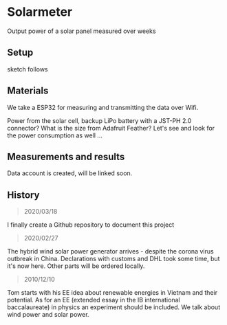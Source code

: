 # Solarmeter
Output power of a solar panel measured over weeks

## Setup

sketch follows

## Materials

We take a ESP32 for measuring and transmitting the data over Wifi.

Power from the solar cell, backup LiPo battery with a JST-PH 2.0 connector? What is the size from Adafruit Feather? Let's see and look for the power consumption as well ...

## Measurements and results

Data account is created, will be linked soon.

## History

> 2020/03/18

I finally create a Github repository to document this project

> 2020/02/27

The hybrid wind solar power generator arrives - despite the corona virus outbreak in China. Declarations with customs and DHL took some time, but it's now here. Other parts will be ordered locally.

> 2010/12/10

Tom starts with his EE idea about renewable energies in Vietnam and their potential. As for an EE (extended essay in the IB international baccalaureate) in physics an experiment should be included. We talk about wind power and solar power.
